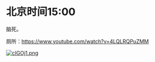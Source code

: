 # 北京时间15:00

脑死。

厕所：https://www.youtube.com/watch?v=4LQLRQPuZMM

[![cIGOj1.png](https://z3.ax1x.com/2021/04/18/cIGOj1.png)](https://imgtu.com/i/cIGOj1)